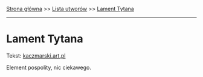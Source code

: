 [Strona główna](../index.md) >> [Lista utworów](../list.md) >> [Lament Tytana](243.md)

---

# Lament Tytana

Tekst: [kaczmarski.art.pl](https://www.kaczmarski.art.pl/tworczosc/wiersze/lament-tytana/)

Element pospolity, nic ciekawego.